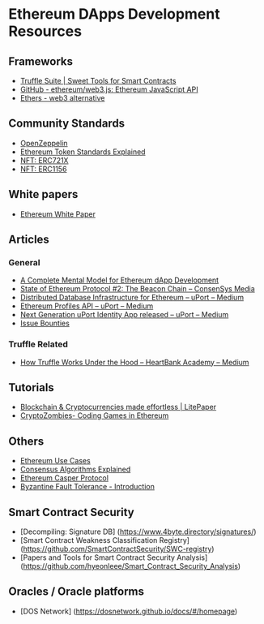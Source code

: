# Ethereum DApps Development Resources

## Frameworks
- [Truffle Suite | Sweet Tools for Smart Contracts](https://truffleframework.com/)
- [GitHub - ethereum/web3.js: Ethereum JavaScript API](https://github.com/ethereum/web3.js/)
- [Ethers - web3 alternative](https://github.com/ethers-io/ethers.js/)

## Community Standards
- [OpenZeppelin](https://github.com/OpenZeppelin/openzeppelin-solidity)
- [Ethereum Token Standards Explained](https://www.investinblockchain.com/what-are-ethereum-tokens/)
- [NFT: ERC721X](https://github.com/loomnetwork/erc721x)
- [NFT: ERC1156](https://blog.enjincoin.io/erc-1155-the-crypto-item-standard-ac9cf1c5a226)

## White papers
- [Ethereum White Paper](http://gavwood.com/paper.pdf)

## Articles
### General
- [A Complete Mental Model for Ethereum dApp Development](https://medium.com/heartbankacademy/a-complete-mental-model-for-ethereum-dapp-development-5ce08598ed0a)
- [State of Ethereum Protocol #2: The Beacon Chain – ConsenSys Media](https://media.consensys.net/state-of-ethereum-protocol-2-the-beacon-chain-c6b6a9a69129)
- [Distributed Database Infrastructure for Ethereum – uPort – Medium](https://medium.com/uport/distributed-database-infrastructure-for-ethereum-d673cbf7c19)
- [Ethereum Profiles API – uPort – Medium](https://medium.com/uport/ethereum-profiles-api-54526eccd5cf)
- [Next Generation uPort Identity App released – uPort – Medium](https://medium.com/uport/next-generation-uport-identity-app-released-59bbc32a83a0)
- [Issue Bounties](https://gitcoin.co)

### Truffle Related
- [How Truffle Works Under the Hood – HeartBank Academy – Medium](https://medium.com/heartbankacademy/how-truffle-works-under-the-hood-f1ff6add416c)

## Tutorials 
- [Blockchain & Cryptocurrencies made effortless | LitePaper](https://litepaper.com/)
- [CryptoZombies- Coding Games in Ethereum](https://cryptozombies.io/)

## Others
- [Ethereum Use Cases](http://ethereumusecases.com/)
- [Consensus Algorithms Explained](https://www.investinblockchain.com/consensus-algorithms-explained/)
- [Ethereum Casper Protocol](https://www.investinblockchain.com/ethereum-casper-protocol/)
- [Byzantine Fault Tolerance - Introduction](https://medium.com/loom-network/understanding-blockchain-fundamentals-part-1-byzantine-fault-tolerance-245f46fe8419)

## Smart Contract Security
- [Decompiling: Signature DB] (https://www.4byte.directory/signatures/)
- [Smart Contract Weakness Classification Registry] (https://github.com/SmartContractSecurity/SWC-registry)
- [Papers and Tools for Smart Contract Security Analysis] (https://github.com/hyeonleee/Smart_Contract_Security_Analysis)

## Oracles / Oracle platforms
- [DOS Network] (https://dosnetwork.github.io/docs/#/homepage)
